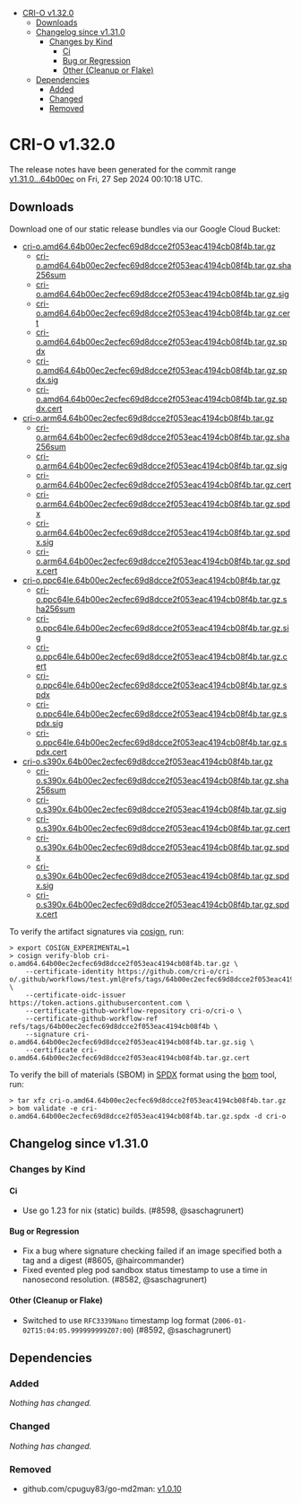 - [CRI-O v1.32.0](#cri-o-v1320)
  - [Downloads](#downloads)
  - [Changelog since v1.31.0](#changelog-since-v1310)
    - [Changes by Kind](#changes-by-kind)
      - [Ci](#ci)
      - [Bug or Regression](#bug-or-regression)
      - [Other (Cleanup or Flake)](#other-cleanup-or-flake)
  - [Dependencies](#dependencies)
    - [Added](#added)
    - [Changed](#changed)
    - [Removed](#removed)

# CRI-O v1.32.0

The release notes have been generated for the commit range
[v1.31.0...64b00ec](https://github.com/cri-o/cri-o/compare/v1.31.0...v1.32.0) on Fri, 27 Sep 2024 00:10:18 UTC.

## Downloads

Download one of our static release bundles via our Google Cloud Bucket:

- [cri-o.amd64.64b00ec2ecfec69d8dcce2f053eac4194cb08f4b.tar.gz](https://storage.googleapis.com/cri-o/artifacts/cri-o.amd64.64b00ec2ecfec69d8dcce2f053eac4194cb08f4b.tar.gz)
  - [cri-o.amd64.64b00ec2ecfec69d8dcce2f053eac4194cb08f4b.tar.gz.sha256sum](https://storage.googleapis.com/cri-o/artifacts/cri-o.amd64.64b00ec2ecfec69d8dcce2f053eac4194cb08f4b.tar.gz.sha256sum)
  - [cri-o.amd64.64b00ec2ecfec69d8dcce2f053eac4194cb08f4b.tar.gz.sig](https://storage.googleapis.com/cri-o/artifacts/cri-o.amd64.64b00ec2ecfec69d8dcce2f053eac4194cb08f4b.tar.gz.sig)
  - [cri-o.amd64.64b00ec2ecfec69d8dcce2f053eac4194cb08f4b.tar.gz.cert](https://storage.googleapis.com/cri-o/artifacts/cri-o.amd64.64b00ec2ecfec69d8dcce2f053eac4194cb08f4b.tar.gz.cert)
  - [cri-o.amd64.64b00ec2ecfec69d8dcce2f053eac4194cb08f4b.tar.gz.spdx](https://storage.googleapis.com/cri-o/artifacts/cri-o.amd64.64b00ec2ecfec69d8dcce2f053eac4194cb08f4b.tar.gz.spdx)
  - [cri-o.amd64.64b00ec2ecfec69d8dcce2f053eac4194cb08f4b.tar.gz.spdx.sig](https://storage.googleapis.com/cri-o/artifacts/cri-o.amd64.64b00ec2ecfec69d8dcce2f053eac4194cb08f4b.tar.gz.spdx.sig)
  - [cri-o.amd64.64b00ec2ecfec69d8dcce2f053eac4194cb08f4b.tar.gz.spdx.cert](https://storage.googleapis.com/cri-o/artifacts/cri-o.amd64.64b00ec2ecfec69d8dcce2f053eac4194cb08f4b.tar.gz.spdx.cert)
- [cri-o.arm64.64b00ec2ecfec69d8dcce2f053eac4194cb08f4b.tar.gz](https://storage.googleapis.com/cri-o/artifacts/cri-o.arm64.64b00ec2ecfec69d8dcce2f053eac4194cb08f4b.tar.gz)
  - [cri-o.arm64.64b00ec2ecfec69d8dcce2f053eac4194cb08f4b.tar.gz.sha256sum](https://storage.googleapis.com/cri-o/artifacts/cri-o.arm64.64b00ec2ecfec69d8dcce2f053eac4194cb08f4b.tar.gz.sha256sum)
  - [cri-o.arm64.64b00ec2ecfec69d8dcce2f053eac4194cb08f4b.tar.gz.sig](https://storage.googleapis.com/cri-o/artifacts/cri-o.arm64.64b00ec2ecfec69d8dcce2f053eac4194cb08f4b.tar.gz.sig)
  - [cri-o.arm64.64b00ec2ecfec69d8dcce2f053eac4194cb08f4b.tar.gz.cert](https://storage.googleapis.com/cri-o/artifacts/cri-o.arm64.64b00ec2ecfec69d8dcce2f053eac4194cb08f4b.tar.gz.cert)
  - [cri-o.arm64.64b00ec2ecfec69d8dcce2f053eac4194cb08f4b.tar.gz.spdx](https://storage.googleapis.com/cri-o/artifacts/cri-o.arm64.64b00ec2ecfec69d8dcce2f053eac4194cb08f4b.tar.gz.spdx)
  - [cri-o.arm64.64b00ec2ecfec69d8dcce2f053eac4194cb08f4b.tar.gz.spdx.sig](https://storage.googleapis.com/cri-o/artifacts/cri-o.arm64.64b00ec2ecfec69d8dcce2f053eac4194cb08f4b.tar.gz.spdx.sig)
  - [cri-o.arm64.64b00ec2ecfec69d8dcce2f053eac4194cb08f4b.tar.gz.spdx.cert](https://storage.googleapis.com/cri-o/artifacts/cri-o.arm64.64b00ec2ecfec69d8dcce2f053eac4194cb08f4b.tar.gz.spdx.cert)
- [cri-o.ppc64le.64b00ec2ecfec69d8dcce2f053eac4194cb08f4b.tar.gz](https://storage.googleapis.com/cri-o/artifacts/cri-o.ppc64le.64b00ec2ecfec69d8dcce2f053eac4194cb08f4b.tar.gz)
  - [cri-o.ppc64le.64b00ec2ecfec69d8dcce2f053eac4194cb08f4b.tar.gz.sha256sum](https://storage.googleapis.com/cri-o/artifacts/cri-o.ppc64le.64b00ec2ecfec69d8dcce2f053eac4194cb08f4b.tar.gz.sha256sum)
  - [cri-o.ppc64le.64b00ec2ecfec69d8dcce2f053eac4194cb08f4b.tar.gz.sig](https://storage.googleapis.com/cri-o/artifacts/cri-o.ppc64le.64b00ec2ecfec69d8dcce2f053eac4194cb08f4b.tar.gz.sig)
  - [cri-o.ppc64le.64b00ec2ecfec69d8dcce2f053eac4194cb08f4b.tar.gz.cert](https://storage.googleapis.com/cri-o/artifacts/cri-o.ppc64le.64b00ec2ecfec69d8dcce2f053eac4194cb08f4b.tar.gz.cert)
  - [cri-o.ppc64le.64b00ec2ecfec69d8dcce2f053eac4194cb08f4b.tar.gz.spdx](https://storage.googleapis.com/cri-o/artifacts/cri-o.ppc64le.64b00ec2ecfec69d8dcce2f053eac4194cb08f4b.tar.gz.spdx)
  - [cri-o.ppc64le.64b00ec2ecfec69d8dcce2f053eac4194cb08f4b.tar.gz.spdx.sig](https://storage.googleapis.com/cri-o/artifacts/cri-o.ppc64le.64b00ec2ecfec69d8dcce2f053eac4194cb08f4b.tar.gz.spdx.sig)
  - [cri-o.ppc64le.64b00ec2ecfec69d8dcce2f053eac4194cb08f4b.tar.gz.spdx.cert](https://storage.googleapis.com/cri-o/artifacts/cri-o.ppc64le.64b00ec2ecfec69d8dcce2f053eac4194cb08f4b.tar.gz.spdx.cert)
- [cri-o.s390x.64b00ec2ecfec69d8dcce2f053eac4194cb08f4b.tar.gz](https://storage.googleapis.com/cri-o/artifacts/cri-o.s390x.64b00ec2ecfec69d8dcce2f053eac4194cb08f4b.tar.gz)
  - [cri-o.s390x.64b00ec2ecfec69d8dcce2f053eac4194cb08f4b.tar.gz.sha256sum](https://storage.googleapis.com/cri-o/artifacts/cri-o.s390x.64b00ec2ecfec69d8dcce2f053eac4194cb08f4b.tar.gz.sha256sum)
  - [cri-o.s390x.64b00ec2ecfec69d8dcce2f053eac4194cb08f4b.tar.gz.sig](https://storage.googleapis.com/cri-o/artifacts/cri-o.s390x.64b00ec2ecfec69d8dcce2f053eac4194cb08f4b.tar.gz.sig)
  - [cri-o.s390x.64b00ec2ecfec69d8dcce2f053eac4194cb08f4b.tar.gz.cert](https://storage.googleapis.com/cri-o/artifacts/cri-o.s390x.64b00ec2ecfec69d8dcce2f053eac4194cb08f4b.tar.gz.cert)
  - [cri-o.s390x.64b00ec2ecfec69d8dcce2f053eac4194cb08f4b.tar.gz.spdx](https://storage.googleapis.com/cri-o/artifacts/cri-o.s390x.64b00ec2ecfec69d8dcce2f053eac4194cb08f4b.tar.gz.spdx)
  - [cri-o.s390x.64b00ec2ecfec69d8dcce2f053eac4194cb08f4b.tar.gz.spdx.sig](https://storage.googleapis.com/cri-o/artifacts/cri-o.s390x.64b00ec2ecfec69d8dcce2f053eac4194cb08f4b.tar.gz.spdx.sig)
  - [cri-o.s390x.64b00ec2ecfec69d8dcce2f053eac4194cb08f4b.tar.gz.spdx.cert](https://storage.googleapis.com/cri-o/artifacts/cri-o.s390x.64b00ec2ecfec69d8dcce2f053eac4194cb08f4b.tar.gz.spdx.cert)

To verify the artifact signatures via [cosign](https://github.com/sigstore/cosign), run:

```console
> export COSIGN_EXPERIMENTAL=1
> cosign verify-blob cri-o.amd64.64b00ec2ecfec69d8dcce2f053eac4194cb08f4b.tar.gz \
    --certificate-identity https://github.com/cri-o/cri-o/.github/workflows/test.yml@refs/tags/64b00ec2ecfec69d8dcce2f053eac4194cb08f4b \
    --certificate-oidc-issuer https://token.actions.githubusercontent.com \
    --certificate-github-workflow-repository cri-o/cri-o \
    --certificate-github-workflow-ref refs/tags/64b00ec2ecfec69d8dcce2f053eac4194cb08f4b \
    --signature cri-o.amd64.64b00ec2ecfec69d8dcce2f053eac4194cb08f4b.tar.gz.sig \
    --certificate cri-o.amd64.64b00ec2ecfec69d8dcce2f053eac4194cb08f4b.tar.gz.cert
```

To verify the bill of materials (SBOM) in [SPDX](https://spdx.org) format using the [bom](https://sigs.k8s.io/bom) tool, run:

```console
> tar xfz cri-o.amd64.64b00ec2ecfec69d8dcce2f053eac4194cb08f4b.tar.gz
> bom validate -e cri-o.amd64.64b00ec2ecfec69d8dcce2f053eac4194cb08f4b.tar.gz.spdx -d cri-o
```

## Changelog since v1.31.0

### Changes by Kind

#### Ci
 - Use go 1.23 for nix (static) builds. (#8598, @saschagrunert)

#### Bug or Regression
 - Fix a bug where signature checking failed if an image specified both a tag and a digest (#8605, @haircommander)
 - Fixed evented pleg pod sandbox status timestamp to use a time in nanosecond resolution. (#8582, @saschagrunert)

#### Other (Cleanup or Flake)
 - Switched to use `RFC3339Nano` timestamp log format (`2006-01-02T15:04:05.999999999Z07:00`) (#8592, @saschagrunert)

## Dependencies

### Added
_Nothing has changed._

### Changed
_Nothing has changed._

### Removed
- github.com/cpuguy83/go-md2man: [v1.0.10](https://github.com/cpuguy83/go-md2man/tree/v1.0.10)
